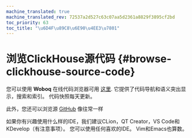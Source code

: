 ```yaml
---
machine_translated: true
machine_translated_rev: 72537a2d527c63c07aa5d2361a8829f3895cf2bd
toc_priority: 63
toc_title: "\u6D4F\u89C8\u6E90\u4EE3\u7801"
---
```


# 浏览ClickHouse源代码 {#browse-clickhouse-source-code}

您可以使用 **Woboq** 在线代码浏览器可用 [这里](https://clickhouse.tech/codebrowser/html_report/ClickHouse/src/index.html). 它提供了代码导航和语义突出显示，搜索和索引。 代码快照每天更新。

此外，您还可以浏览源 [GitHub](https://github.com/ClickHouse/ClickHouse) 像往常一样

如果你有兴趣使用什么样的IDE，我们建议CLion，QT Creator，VS Code和KDevelop（有注意事项）。 您可以使用任何喜欢的IDE。 Vim和Emacs也算数。
